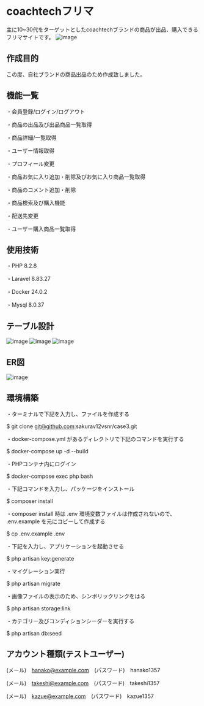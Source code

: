 # coachtechフリマ
主に10~30代をターゲットとしたcoachtechブランドの商品が出品、購入できるフリマサイトです。
![image](https://github.com/sakurav12vsnr/case3/assets/138364593/a9dacf86-dd41-4be0-8b7a-d8dbc888589b)

## 作成目的
この度、自社ブランドの商品出品のため作成致しました。

## 機能一覧
・会員登録/ログイン/ログアウト

・商品の出品及び出品商品一覧取得

・商品詳細/一覧取得

・ユーザー情報取得

・プロフィール変更

・商品お気に入り追加・削除及びお気に入り商品一覧取得

・商品のコメント追加・削除

・商品検索及び購入機能

・配送先変更

・ユーザー購入商品一覧取得

## 使用技術
・PHP 8.2.8 

・Laravel 8.83.27

・Docker 24.0.2

・Mysql 8.0.37

## テーブル設計
![image](https://github.com/sakurav12vsnr/case3/assets/138364593/b8c70afc-5382-4e7e-980e-abad79d3f354)
![image](https://github.com/sakurav12vsnr/case3/assets/138364593/135e97f4-9660-43b0-bace-33ec86627b5c)
![image](https://github.com/sakurav12vsnr/case3/assets/138364593/03c24a6a-d7dc-4c02-a2ec-8dc1a0f2cde2)

## ER図
![image](https://github.com/sakurav12vsnr/case3/assets/138364593/9e4859de-c1c3-4436-bffd-187e08d1786e)

## 環境構築
・ターミナルで下記を入力し、ファイルを作成する

$ git clone git@github.com:sakurav12vsnr/case3.git

・docker-compose.yml があるディレクトリで下記のコマンドを実行する

$ docker-compose up -d --build

・PHPコンテナ内にログイン

$ docker-compose exec php bash

・下記コマンドを入力し、パッケージをインストール

$ composer install

・composer install 時は .env 環境変数ファイルは作成されないので、 .env.example を元にコピーして作成する

$ cp .env.example .env

・下記を入力し、アプリケーションを起動させる

$ php artisan key:generate

・マイグレーション実行

$ php artisan migrate

・画像ファイルの表示のため、シンボリックリンクをはる

$ php artisan storage:link

・カテゴリー及びコンディションシーダーを実行する

$ php artisan db:seed

## アカウント種類(テストユーザー)
(メール)　hanako@example.com　(パスワード)　hanako1357

(メール)　takeshi@example.com　(パスワード)　takeshi1357

(メール)　kazue@example.com　(パスワード)　kazue1357


